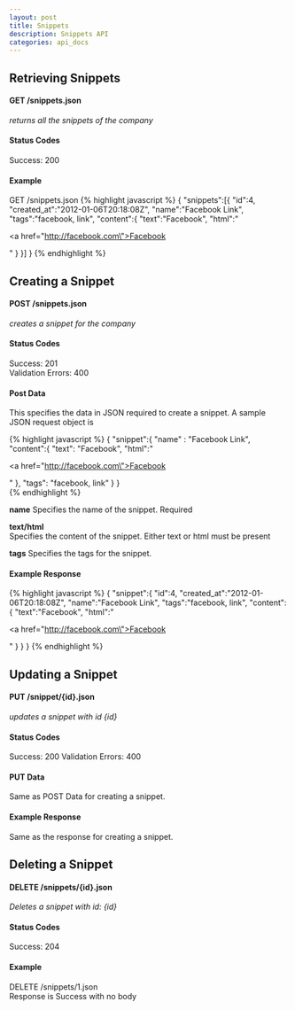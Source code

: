 ```yaml
---
layout: post
title: Snippets
description: Snippets API
categories: api_docs
---
```


Retrieving Snippets
-------------------
#### GET /snippets.json
*returns all the snippets of the company*

#### Status Codes
Success: 200

#### Example
GET /snippets.json
{% highlight javascript %}
  {
  	"snippets":[{
  		"id":4,
  		"created_at":"2012-01-06T20:18:08Z",
  		"name":"Facebook Link",
  		"tags":"facebook, link",
  		"content":{
  			"text":"Facebook",
  			"html":"<p><a href=\"http://facebook.com\">Facebook</a></p>"
  		}
  	}]
  }
{% endhighlight %}

Creating a Snippet
------------------
#### POST /snippets.json
*creates a snippet for the company*

#### Status Codes
Success: 201  
Validation Errors: 400

#### Post Data
This specifies the data in JSON required to create a snippet. A sample JSON request object is 

{% highlight javascript %}
  {
  "snippet":{
    "name" : "Facebook Link",
    "content":{
      "text": "Facebook",
      "html":"<p><a href=\"http://facebook.com\">Facebook</a></p>"
    },
    "tags": "facebook, link"
  }
}  
{% endhighlight %} 

**name**
Specifies the name of the snippet.
Required

**text/html**  
Specifies the content of the snippet. Either text or html must be present

**tags**
Specifies the tags for the snippet.

#### Example Response
{% highlight javascript %}
  {
  	"snippet":{
  		"id":4,
  		"created_at":"2012-01-06T20:18:08Z",
  		"name":"Facebook Link",
  		"tags":"facebook, link",
  		"content":{
  			"text":"Facebook",
  			"html":"<p><a href=\"http://facebook.com\">Facebook</a></p>"
  		}
  	}
  }
{% endhighlight %}

Updating a Snippet
------------------
#### PUT /snippet/{id}.json
*updates a snippet with id {id}*

#### Status Codes
Success: 200
Validation Errors: 400

#### PUT Data
Same as POST Data for creating a snippet. 

#### Example Response
Same as the response for creating a snippet.

Deleting a Snippet
------------------
#### DELETE /snippets/{id}.json
*Deletes a snippet with id: {id}*

#### Status Codes
Success: 204  

#### Example
DELETE /snippets/1.json  
Response is Success with no body
